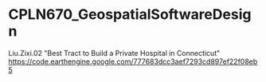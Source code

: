 # CPLN670_GeospatialSoftwareDesign

Liu.Zixi.02 "Best Tract to Build a Private Hospital in Connecticut"
https://code.earthengine.google.com/777683dcc3aef7293cd897ef22f08eb5
